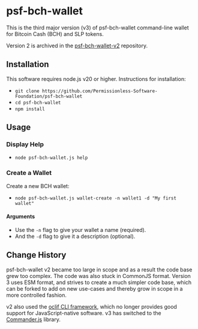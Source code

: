 # psf-bch-wallet

This is the third major version (v3) of psf-bch-wallet command-line wallet for Bitcoin Cash (BCH) and SLP tokens.

Version 2 is archived in the [psf-bch-wallet-v2](https://github.com/Permissionless-Software-Foundation/psf-bch-wallet-v2) repository.

## Installation

This software requires node.js v20 or higher. Instructions for installation:

- `git clone https://github.com/Permissionless-Software-Foundation/psf-bch-wallet`
- `cd psf-bch-wallet`
- `npm install`

## Usage

### Display Help

- `node psf-bch-wallet.js help`

### Create a Wallet

Create a new BCH wallet:

- `node psf-bch-wallet.js wallet-create -n wallet1 -d "My first wallet"`

#### Arguments
- Use the `-n` flag to give your wallet a name (required).
- And the `-d` flag to give it a description (optional).

## Change History

psf-bch-wallet v2 became too large in scope and as a result the code base grew too complex. The code was also stuck in CommonJS format. Version 3 uses ESM format, and strives to create a much simpler code base, which can be forked to add on new use-cases and thereby grow in scope in a more controlled fashion.

v2 also used the [oclif CLI framework](https://oclif.io/), which no longer provides good support for JavaScript-native software. v3 has switched to the [Commander.js](https://github.com/tj/commander.js/) library.
